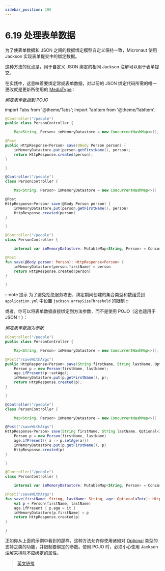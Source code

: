 ```yaml
---
sidebar_position: 190
---
```


# 6.19 处理表单数据

为了使表单数据和 JSON 之间的数据绑定模型自定义保持一致，Micronaut 使用 Jackson 实现表单提交中的绑定数据。

这种方法的优点是，用于自定义 JSON 绑定的相同 Jackson 注解可以用于表单提交。

在实践中，这意味着要绑定常规表单数据，对以前的 JSON 绑定代码所需的唯一更改就是更新所使用的 [MediaType](https://docs.micronaut.io/3.8.4/api/io/micronaut/http/MediaType.html)：

*绑定表单数据到 POJO*

import Tabs from '@theme/Tabs';
import TabItem from '@theme/TabItem';

<Tabs>
  <TabItem value="Java" label="Java" default>

```java
@Controller("/people")
public class PersonController {

    Map<String, Person> inMemoryDatastore = new ConcurrentHashMap<>();

@Post
public HttpResponse<Person> save(@Body Person person) {
    inMemoryDatastore.put(person.getFirstName(), person);
    return HttpResponse.created(person);
}

}
```

  </TabItem>
  <TabItem value="Groovy" label="Groovy">

```groovy
@Controller("/people")
class PersonController {

    Map<String, Person> inMemoryDatastore = new ConcurrentHashMap<>()

@Post
HttpResponse<Person> save(@Body Person person) {
    inMemoryDatastore.put(person.getFirstName(), person)
    HttpResponse.created(person)
}

}
```

  </TabItem>
  <TabItem value="Kotlin" label="Kotlin">

```kt
@Controller("/people")
class PersonController {

    internal var inMemoryDatastore: MutableMap<String, Person> = ConcurrentHashMap()

@Post
fun save(@Body person: Person): HttpResponse<Person> {
    inMemoryDatastore[person.firstName] = person
    return HttpResponse.created(person)
}

}
```

  </TabItem>
</Tabs>

:::note 提示
为了避免拒绝服务攻击，绑定期间创建的集合类型和数组受到 `application.yml` 中设置 `jackson.arraySizeThreshold` 的限制
:::

或者，你可以将表单数据直接绑定到方法参数，而不是使用 POJO（这也适用于 JSON！）：

*绑定表单数据为参数*

<Tabs>
  <TabItem value="Java" label="Java" default>

```java
@Controller("/people")
public class PersonController {

    Map<String, Person> inMemoryDatastore = new ConcurrentHashMap<>();

@Post("/saveWithArgs")
public HttpResponse<Person> save(String firstName, String lastName, Optional<Integer> age) {
    Person p = new Person(firstName, lastName);
    age.ifPresent(p::setAge);
    inMemoryDatastore.put(p.getFirstName(), p);
    return HttpResponse.created(p);
}

}
```

  </TabItem>
  <TabItem value="Groovy" label="Groovy">

```groovy
@Controller("/people")
class PersonController {

    Map<String, Person> inMemoryDatastore = new ConcurrentHashMap<>()

@Post("/saveWithArgs")
HttpResponse<Person> save(String firstName, String lastName, Optional<Integer> age) {
    Person p = new Person(firstName, lastName)
    age.ifPresent({ a -> p.setAge(a)})
    inMemoryDatastore.put(p.getFirstName(), p)
    HttpResponse.created(p)
}

}
```

  </TabItem>
  <TabItem value="Kotlin" label="Kotlin">

```kt
@Controller("/people")
class PersonController {

    internal var inMemoryDatastore: MutableMap<String, Person> = ConcurrentHashMap()

@Post("/saveWithArgs")
fun save(firstName: String, lastName: String, age: Optional<Int>): HttpResponse<Person> {
    val p = Person(firstName, lastName)
    age.ifPresent { p.age = it }
    inMemoryDatastore[p.firstName] = p
    return HttpResponse.created(p)
}

}
```

  </TabItem>
</Tabs>

正如你从上面的示例中看到的那样，这种方法允许你使用诸如对 [Optional](https://docs.oracle.com/javase/8/docs/api/java/util/Optional.html) 类型的支持之类的功能，并限制要绑定的参数。使用 POJO 时，必须小心使用 Jackson 注解来排除不应绑定的属性。

> [英文链接](https://docs.micronaut.io/3.9.4/guide/index.html#formData)
